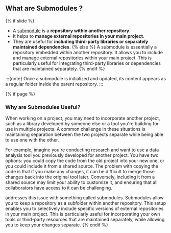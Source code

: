 ## What are <i class="fab fa-git"></i> Submodules <i class="fa-solid fa-folder-tree"></i>?
{% if slide %}
- A [<i class="fab fa-git"></i> submodule](https://git-scm.com/book/en/v2/Git-Tools-Submodules) <i class="fa-solid fa-folder-tree"></i> is a **repository within another repository**.
- It helps to **manage external repositories in your main project**.
- They are useful for **including third-party libraries or separately maintained dependencies**.
{% else %}
A <i class="fab fa-git"></i> submodule is essentially a repository embedded within another repository. 
It allows you to include and manage external repositories within your main project. 
This is particularly useful for integrating third-party libraries or dependencies that are maintained separately.
{% endif %}

:::{note}
Once a submodule is initialized and updated, its content appears as a regular folder inside the parent repository.
:::

{% if page %}

### Why are Submodules Useful?

When working on a project, you may need to incorporate another project, such as a library developed by someone else or a tool you're building for use in multiple projects.
A common challenge in these situations is maintaining separation between the two projects separate while being able to use one with the other.

For example, imagine you're conducting research and want to use a data analysis tool you previously developed for another project.
You have two options: you could copy the code from the old project into your new one, or you could include it from a shared source. 
The problem with copying the code is that if you make any changes, it can be difficult to merge those changes back into the original tool later.
Conversely, including it from a shared source may limit your ability to customize it, and ensuring that all collaborators have access to it can be challenging.

<i class="fab fa-git"></i> addresses this issue with something called submodules.
Submodules allow you to keep a <i class="fab fa-git"></i> repository as a subfolder within another <i class="fab fa-git"></i> repository.
This setup enables you to selectively include specific versions of external repositories in your main project.
This is particularly useful for incorporating your own tools or third-party resources that are maintained separately, while allowing you to keep your changes separate.
{% endif %}
